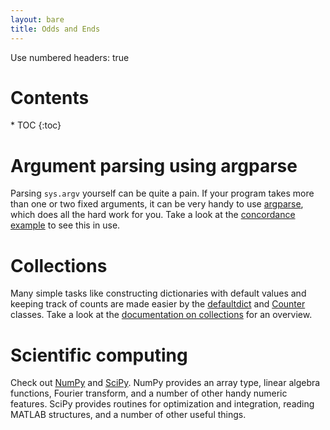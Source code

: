 ```yaml
---
layout: bare
title: Odds and Ends
---
```

Use numbered headers: true

<h1>Contents</h1>
* TOC
{:toc}

# Argument parsing using argparse

Parsing `sys.argv` yourself can be quite a pain. If your program takes
more than one or two fixed arguments, it can be very handy to use
[argparse](http://docs.python.org/2.7/library/argparse.html), which
does all the hard work for you. Take a look at the [concordance
example](../examples/concordance.py) to see this in use.

# Collections

Many simple tasks like constructing dictionaries with default values
and keeping track of counts are made easier by the
[defaultdict](http://docs.python.org/2.7/library/collections.html#collections.defaultdict)
and
[Counter](http://docs.python.org/2.7/library/collections.html#collections.Counter)
classes. Take a look at the [documentation on
collections](http://docs.python.org/2.7/library/collections.html) for
an overview.

# Scientific computing

Check out [NumPy](http://www.numpy.org/) and
[SciPy](http://www.scipy.org/). NumPy provides an array type, linear
algebra functions, Fourier transform, and a number of other handy
numeric features. SciPy provides routines for optimization and
integration, reading MATLAB structures, and a number of other useful
things.
